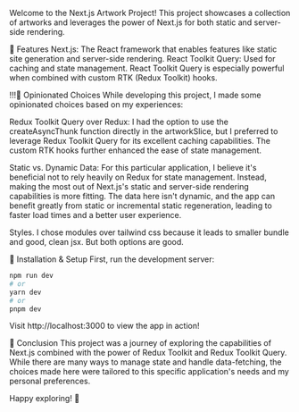 Welcome to the Next.js Artwork Project! This project showcases a collection of artworks and leverages the power of Next.js for both static and server-side rendering.

🚀 Features
Next.js: The React framework that enables features like static site generation and server-side rendering. 
React Toolkit Query: Used for caching and state management. React Toolkit Query is especially powerful when combined with custom RTK (Redux Toolkit) hooks.

!!!🧐 Opinionated Choices
While developing this project, I made some opinionated choices based on my experiences:

Redux Toolkit Query over Redux: I had the option to use the createAsyncThunk function directly in the artworkSlice, but I preferred to leverage Redux Toolkit Query for its excellent caching capabilities. The custom RTK hooks further enhanced the ease of state management.

Static vs. Dynamic Data: For this particular application, I believe it's beneficial not to rely heavily on Redux for state management. Instead, making the most out of Next.js's static and server-side rendering capabilities is more fitting. The data here isn't dynamic, and the app can benefit greatly from static or incremental static regeneration, leading to faster load times and a better user experience.

Styles. I chose modules over tailwind css because it leads to smaller bundle and good, clean jsx. But both options are good.

🚧 Installation & Setup
First, run the development server:

```bash
npm run dev
# or
yarn dev
# or
pnpm dev
```

Visit http://localhost:3000 to view the app in action!

📝 Conclusion
This project was a journey of exploring the capabilities of Next.js combined with the power of Redux Toolkit and Redux Toolkit Query. While there are many ways to manage state and handle data-fetching, the choices made here were tailored to this specific application's needs and my personal preferences.

Happy exploring! 🎉
